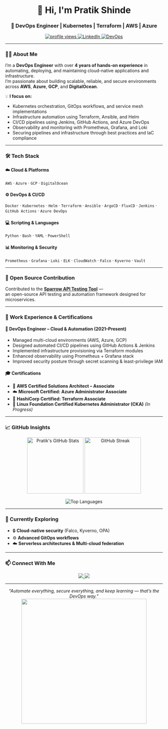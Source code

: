 <h1 align="center">👋 Hi, I'm Pratik Shinde</h1>
<h3 align="center">🚀 DevOps Engineer | Kubernetes | Terraform | AWS | Azure</h3>

<p align="center">
  <a href="https://github.com/pratikshinde590">
    <img src="https://komarev.com/ghpvc/?username=pratikshinde590&label=Profile%20Views&color=0e75b6&style=flat" alt="profile views"/>
  </a>
  <a href="https://www.linkedin.com/in/pratik-shinde-09b840193/">
    <img src="https://img.shields.io/badge/LinkedIn-Pratik%20Shinde-blue?style=flat-square&logo=linkedin" alt="LinkedIn"/>
  </a>
  <a href="mailto:">
    <img src="https://img.shields.io/badge/DevOps-Automation-orange?style=flat-square&logo=github-actions" alt="DevOps"/>
  </a>
</p>

---

### 👨‍💻 About Me

I’m a **DevOps Engineer** with over **4 years of hands-on experience** in automating, deploying, and maintaining cloud-native applications and infrastructure.  
I’m passionate about building scalable, reliable, and secure environments across **AWS**, **Azure**, **GCP**, and **DigitalOcean**.

💡 **I focus on:**
- Kubernetes orchestration, GitOps workflows, and service mesh implementations  
- Infrastructure automation using Terraform, Ansible, and Helm  
- CI/CD pipelines using Jenkins, GitHub Actions, and Azure DevOps  
- Observability and monitoring with Prometheus, Grafana, and Loki  
- Securing pipelines and infrastructure through best practices and IaC compliance

---

### 🛠️ Tech Stack

#### ☁️ Cloud & Platforms  
`AWS` · `Azure` · `GCP` · `DigitalOcean`

#### ⚙️ DevOps & CI/CD  
`Docker` · `Kubernetes` · `Helm` · `Terraform` · `Ansible` · `ArgoCD` · `FluxCD` · `Jenkins` · `GitHub Actions` · `Azure DevOps`

#### 💻 Scripting & Languages  
`Python` · `Bash` · `YAML` · `PowerShell`

#### 📊 Monitoring & Security  
`Prometheus` · `Grafana` · `Loki` · `ELK` · `CloudWatch` · `Falco` · `Kyverno` · `Vault`

---

### 🧩 Open Source Contribution

Contributed to the **[Sparrow API Testing Tool](https://github.com/sparrowapp-dev)** —  
an open-source API testing and automation framework designed for microservices.

---

### 💼 Work Experience & Certifications

#### 🔹 DevOps Engineer – Cloud & Automation (2021–Present)
- Managed multi-cloud environments (AWS, Azure, GCP)
- Designed automated CI/CD pipelines using GitHub Actions & Jenkins
- Implemented infrastructure provisioning via Terraform modules
- Enhanced observability using Prometheus + Grafana stack
- Improved security posture through secret scanning & least-privilege IAM

#### 🎓 Certifications
- 🏅 **AWS Certified Solutions Architect – Associate**  
- ☁️ **Microsoft Certified: Azure Administrator Associate**  
- 📜 **HashiCorp Certified: Terraform Associate**  
- 🐧 **Linux Foundation Certified Kubernetes Administrator (CKA)** *(In Progress)*  

---

### 📈 GitHub Insights

<p align="center">
  <img height="180em" src="https://github-readme-stats.vercel.app/api?username=pratikshinde590&show_icons=true&theme=tokyonight&hide_border=true" alt="Pratik's GitHub Stats"/>
  <img height="180em" src="https://github-readme-streak-stats.herokuapp.com/?user=pratikshinde590&theme=tokyonight&hide_border=true" alt="GitHub Streak"/>
</p>

<p align="center">
  <img src="https://github-readme-stats.vercel.app/api/top-langs/?username=pratikshinde590&layout=compact&theme=tokyonight&hide_border=true" alt="Top Languages"/>
</p>

---

### 🧠 Currently Exploring
- 🔒 **Cloud-native security** (Falco, Kyverno, OPA)
- ⚙️ **Advanced GitOps workflows**
- ☁️ **Serverless architectures & Multi-cloud federation**

---

### 📫 Connect With Me

<p align="center">
  <a href="https://www.linkedin.com/in/pratik-shinde-09b840193/" target="_blank">
    <img src="https://img.shields.io/badge/LinkedIn-Pratik%20Shinde-blue?style=for-the-badge&logo=linkedin"/>
  </a>
  <a href="https://github.com/pratikshinde590" target="_blank">
    <img src="https://img.shields.io/badge/GitHub-Pratik%20Shinde-black?style=for-the-badge&logo=github"/>
  </a>
</p>

---

<p align="center">
  <i>“Automate everything, secure everything, and keep learning — that’s the DevOps way.”</i><br/>
  <img src="https://github.com/pratikshinde590/pratikshinde590/blob/main/assets/line.gif" width="400"/>
</p>
